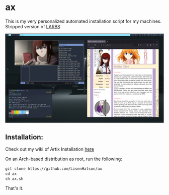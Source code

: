 ax
===
This is my very personalized automated installation script for my machines. Stripped version of [LARBS](https://larbs.xyz)



![show](./oo.png)



## Installation:

Check out my wiki of Artix Installation [here](https://github.com/LisenHatson/ax/wiki)

On an Arch-based distribution as root, run the following:

```
git clone https://github.com/LisenHatson/ax
cd ax
sh ax.sh
```

That's it.
